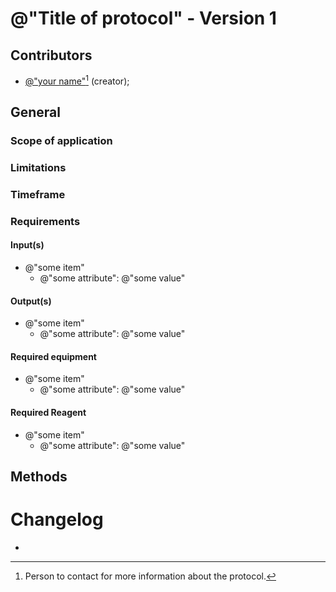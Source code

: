 <!---
The text between these two brackets is a comment - it will not show up in the
final document. These comments are meant to guide you through compiling this
new protocol.

Words that start with '@' mean "fill me". Change them to something appropriate
to this new protocol. For example:
- @"your name" > John Doe
- @"today's date" > 2024-12-12
-->

# @"Title of protocol" - Version 1

<!-- Write here a (short) description of the protocol: what it is trying to do. -->

## Contributors
<!---
Write here everyone who contributed to the protocol creation.
Also include a mention of whom to contact for questions for this protocol with
a footnote, like such:
- [John Doe](https://github.com/)[^contact] (list of roles)

Possible roles:
- Creator: the author(s) who actually wrote the protocol;
- Contributor: someone who helped write the protocol who is not quite an author.
- Proofreader: someone who read and corrected the protocol, but did not work
  on its invention.
- Validator: someone who experimentally tested the protocol.
-->
- [@"your name"](@"author_orchid")[^contact] (creator);

[^contact]: Person to contact for more information about the protocol.

## General
### Scope of application
<!--
Detail here what the protocol does, what it can take as input and what it
will produce eventually.
-->

### Limitations
<!---
Detail here what the protocol cannot do, its practical limitations (e.g. a
limit in the concentration of detection, or specific requirements of input
samples such as purity).
Essentially all exceptions to the inputs above.
-->

### Timeframe
<!---
Detail here how long the protocol takes to complete, including both active
("at the bench") time and incubation ("idle") time.
Specify if the essay has to take place overnight.
-->

### Requirements
#### Input(s)
<!---
List here the inputs required for the protocol. If possible, re-use a term
from the list in <!!insert link!!>.

For each input item (if relevant) all possible attributes that can be seen in
the above list.
-->
- @"some item"
  - @"some attribute": @"some value"

#### Output(s)
<!--- Exactly the same as for Inputs. -->

- @"some item"
  - @"some attribute": @"some value"

#### Required equipment
<!--- Exactly the same as for Inputs. -->
- @"some item"
  - @"some attribute": @"some value"

#### Required Reagent
<!--- Exactly the same as for Inputs. -->
- @"some item"
  - @"some attribute": @"some value"

## Methods
<!---
How to carry out this protocol. This is the section of the document which has
the most freedoms: you can write essentially whatever you like.
The next comment has an example, which you can just delete if you do not
care about it.
-->

<!---
### Reagent preparation
Steps to prepare reagents that will be needed troughout this protocol.

### Sample preparation
Steps to 
-->

# Changelog
- [@"today's date"]: Created.
